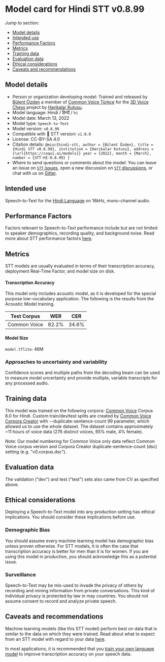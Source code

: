 # Model card for Hindi STT v0.8.99

Jump to section:

- [Model details](#model-details)
- [Intended use](#intended-use)
- [Performance Factors](#performance-factors)
- [Metrics](#metrics)
- [Training data](#training-data)
- [Evaluation data](#evaluation-data)
- [Ethical considerations](#ethical-considerations)
- [Caveats and recommendations](#caveats-and-recommendations)

## Model details

- Person or organization developing model: Trained and released by [Bülent Özden](https://www.linkedin.com/in/bülent-özden-53869019/) a member of [Common Voice Türkçe](https://twitter.com/CVTurkce) for the [3D Voice Chess](https://github.com/HarikalarKutusu/3d-voice-chess) project by [Harikalar Kutusu](https://github.com/HarikalarKutusu).
- Model language: Hindi / हिन्दी / `hi`
- Model date: March 13, 2022
- Model type: `Speech-to-Text`
- Model version: `v0.8.99`
- Compatible with 🐸 STT version: `v1.0.0`
- License: CC-BY-SA 4.0
- Citation details: `@misc{hindi-stt, author = {Bülent Özden}, title = {Hindi STT v0.8.99}, institution = {Harikalar Kutusu}, address = {\url{https://coqui.ai/models}} year = {2022}, month = {March}, number = {STT-HI-0.8.99} }`
- Where to send questions or comments about the model: You can leave an issue on [`STT` issues](https://github.com/coqui-ai/STT/issues), open a new discussion on [`STT` discussions](https://github.com/coqui-ai/STT/discussions), or chat with us on [Gitter](https://gitter.im/coqui-ai/).

## Intended use

Speech-to-Text for the [Hindi Language](https://en.wikipedia.org/wiki/Hindi) on 16kHz, mono-channel audio.

## Performance Factors

Factors relevant to Speech-to-Text performance include but are not limited to speaker demographics, recording quality, and background noise. Read more about STT performance factors [here](https://stt.readthedocs.io/en/latest/DEPLOYMENT.html#how-will-a-model-perform-on-my-data).

## Metrics

STT models are usually evaluated in terms of their transcription accuracy, deployment Real-Time Factor, and model size on disk.

#### Transcription Accuracy

This model only includes acoustic model, as it is developed for the special purpose low-vocabulary application. The following is the results from the Acoustic Model training.

|Test Corpus|WER|CER|
|-----------|---|---|
|Common Voice|82.2\%|34.6\%|

#### Model Size

`model.tflite`: 46M

### Approaches to uncertainty and variability

Confidence scores and multiple paths from the decoding beam can be used to measure model uncertainty and provide multiple, variable transcripts for any processed audio.

## Training data

This model was trained on the following corpora: [Common Voice](https://commonvoice.mozilla.org/en/datasets) Corpus 8.0 for Hindi. Custom train/dev/test splits are created by [Common Voice Corpora Creator](https://github.com/common-voice/CorporaCreator) with --duplicate-sentence-count 99 parameter, which allowed us to use the whole dataset. The dataset contains approximately ~11 hours of voice data (276 distinct voices, 65% male, 4% female).

Note: Our model numbering for Common Voice only data reflect Common Voice corpus version and Corpora Creator duplicate-sentence-count (dsc) setting (e.g. "v0.corpus.dsc").

## Evaluation data

The validation ("dev") and test ("test") sets also came from CV as specified above.

## Ethical considerations

Deploying a Speech-to-Text model into any production setting has ethical implications. You should consider these implications before use.

### Demographic Bias

You should assume every machine learning model has demographic bias unless proven otherwise. For STT models, it is often the case that transcription accuracy is better for men than it is for women. If you are using this model in production, you should acknowledge this as a potential issue.

### Surveillance

Speech-to-Text may be mis-used to invade the privacy of others by recording and mining information from private conversations. This kind of individual privacy is protected by law in may countries. You should not assume consent to record and analyze private speech.

## Caveats and recommendations

Machine learning models (like this STT model) perform best on data that is similar to the data on which they were trained. Read about what to expect from an STT model with regard to your data [here](https://stt.readthedocs.io/en/latest/DEPLOYMENT.html#how-will-a-model-perform-on-my-data). 

In most applications, it is recommended that you [train your own language model](https://stt.readthedocs.io/en/latest/LANGUAGE_MODEL.html) to improve transcription accuracy on your speech data.
